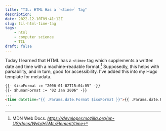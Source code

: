 ```yaml
---
title: "TIL: HTML Has a `<time>` Tag"
description: 
date: 2022-12-10T09:41:12Z
slug: til-html-time-tag
tags: 
    - html
    - computer science
    - TIL
draft: false
---
```


Today I learned that HTML has a `<time>` tag which supplements a written date and time with a machine-readable format.[^1] Supposedly, this helps with parsability, and in turn, good for accessibility. I've added this into my Hugo template for metadata.

```html
{{- $isoFormat := "2006-01-02T15:04:05" -}}
{{- $humanFormat := "02 Jan 2006" -}}
...
<time datetime="{{ .Params.date.Format $isoFormat }}">{{ .Params.date.Format $humanFormat }}</time>
...
```




[^1]: MDN Web Docs. _https://developer.mozilla.org/en-US/docs/Web/HTML/Element/time_